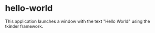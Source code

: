 # hello-world
This application launches a window with the text "Hello World" using the tkinder framework.
